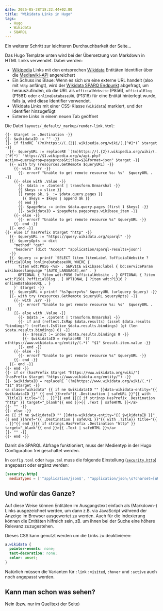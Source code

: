 ```yaml
---
date: 2025-05-28T18:22:44+02:00
title: "Wikidata Links in Hugo"
tags:
  - Hugo
  - Wikidata
  - SQARQL
---
```

Ein weiterer Schritt zur leichteren Durchsuchbarkeit der Seite...
<!--more-->

Das Hugo Template unten wird bei der Übersetzung von Markdown in HTML Links verwendet. Dabei werden:
* [Wikipedia](https://www.wikipedia.org/) Links mit den entsprechen [Wikidata](https://wikidata.org/) Entitäten Identifier über die [Mediawiki-API](https://www.mediawiki.org/wiki/API:Pageprops) angereichert
* Ein Schuss ins Blaue: Wenn es sich um eine externe URL handelt (also mit `http` anfängt), wird der [Wikidata SPARQ Endpunkt](https://query.wikidata.org/sparql) abgefragt, um herauszufinden, ob die URL als `officialWebsite` (P856), `officialBlog` (P1581) oder `onlineDatabaseURL` (P1316) für eine Entität hinterlegt wurde, falls ja, wird diese Identifier verwendet.
* Wikidata Links mit einer CSS-Klasse (`wikidata`) markiert, und der Identifier hinzugefügt
* Externe Links in einem neuen Tab geöffnet


Die Datei `layouts/_default/_markup/render-link.html`:

```go-html-template
{{- $target := .Destination -}}
{{- $wikidataID := "" -}}
{{- if findRE `(?m)https://(.{2}).wikipedia.org/wiki/(.[^#]*)` $target -}}
  {{- $queryURL := replaceRE `(?m)https://(.{2}).wikipedia.org/wiki/(.[^#]*)` "https://$1.wikipedia.org/w/api.php?action=query&prop=pageprops&titles=$2&format=json" $target -}}
  {{- with try (resources.GetRemote $queryURL) -}}
    {{- with .Err -}}
      {{- errorf "Unable to get remote resource %s: %s"  $queryURL . -}}
    {{- else with .Value -}}
      {{- $data := .Content | transform.Unmarshal -}}
      {{ $keys := slice }}
      {{ range $k, $_ := $data.query.pages }}
        {{ $keys = $keys | append $k }}
      {{ end }}
      {{- $pageMeta := index $data.query.pages (first 1 $keys) -}}
      {{- $wikidataID = $pageMeta.pageprops.wikibase_item -}}
    {{- else -}}
      {{- errorf "Unable to get remote resource %s" $queryURL -}}
    {{- end -}}
  {{- end -}}
{{- else if hasPrefix $target "http" -}}
  {{- $queryURL := "https://query.wikidata.org/sparql" -}}
  {{- $queryOpts := dict
    "method" "get"
    "headers" (dict "Accept" "application/sparql-results+json")
  -}}
  {{- $query := printf `SELECT ?item ?itemLabel ?officialWebsite ?officialBlog ?onlineDatabaseURL WHERE {
      ?item wdt:P856 <%s> . SERVICE wikibase:label { bd:serviceParam wikibase:language "[AUTO_LANGUAGE],en" . }
      OPTIONAL { ?item wdt:P856 ?officialWebsite . } OPTIONAL { ?item wdt:P1581 ?officialBlog . } OPTIONAL { ?item wdt:P1316 ?onlineDatabaseURL . }
    }` $target -}}
  {{- $queryURL = printf "%s?query=%s" $queryURL (urlquery $query) -}}
  {{- with try (resources.GetRemote $queryURL $queryOpts) -}}
    {{- with .Err -}}
      {{- errorf "Unable to get remote resource %s: %s"  $queryURL . -}}
    {{- else with .Value -}}
      {{- $data := .Content | transform.Unmarshal -}}
      {{- if and (reflect.IsMap $data.results) (isset $data.results "bindings") (reflect.IsSlice $data.results.bindings) (gt (len $data.results.bindings) 0) -}}
        {{- $result := index $data.results.bindings 0 -}}
        {{- $wikidataID = replaceRE `(?m)https://www.wikidata.org/entity/(.*)` "$1" $result.item.value -}}
      {{- end -}}
    {{- else -}}
      {{- errorf "Unable to get remote resource %s" $queryURL -}}
    {{- end -}}
  {{- end -}}
{{- end -}}
{{- if or (hasPrefix $target "https://www.wikidata.org/wiki/") (hasPrefix $target "https://www.wikidata.org/entity/") -}}
{{- $wikidataID = replaceRE `(?m)https://www.wikidata.org/wiki/(.*)` "$1" $target -}}
<a class="wikidata" {{ if ne $wikidataID "" }}data-wikidata-entity="{{ $wikidataID }}" {{ end }}href="{{ .Destination | safeURL }}"{{ with .Title}} title="{{ . }}"{{ end }}{{ if strings.HasPrefix .Destination "http" }} target="_blank"{{ end }}>{{ .Text | safeHTML }}</a>
{{- "" -}}
{{- else -}}
<a {{ if ne $wikidataID "" }}data-wikidata-entity="{{ $wikidataID }}" {{ end }}href="{{ .Destination | safeURL }}"{{ with .Title}} title="{{ . }}"{{ end }}{{ if strings.HasPrefix .Destination "http" }} target="_blank"{{ end }}>{{ .Text | safeHTML }}</a>
{{- "" -}}
{{- end -}}
```

Damit die SPARQL Abfrage funktioniert, muss der Medientyp in der Hugo Configuration frei geschaltet werden.

In `config.toml` oder `hugo.tml` muss die folgende Einstellung ([`security.http`](https://gohugo.io/configuration/security/#httpmediatypes)) angepasst oder ergänz werden:

```toml
[security.http]
  mediaTypes = ['^application/json$', '^application/json;\s?charset=[uU][tT][fF]-8$', '^application/sparql-results\+json;\s?charset=[uU][tT][fF]-8$']
```

## Und wofür das Ganze?

Auf diese Weise können Entitäten im Ausgangstext einfach als (Markdown-) Links ausgezeichnet werden, um dann z.B. via JavaScript während der Anzeige im Browser ausgewertet zu werden. Auch für die Indexierung können die Entitäten hilfreich sein, zB. um ihnen bei der Suche eine höhere Relevanz zuzugestehen.

Dieses CSS kann genutzt werden um die Links zu deaktivieren:
```css
a.wikidata {
  pointer-events: none;
  text-decoration: none;
  color: unset;
}
```
Natürlich müssen die Varianten für `:link` `:visited`, `:hover` und `:active` auch noch angepasst werden.

## Kann man schon was sehen?

Nein (bzw. nur im Quelltext der Seite)
